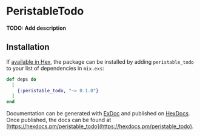 # PeristableTodo

**TODO: Add description**

## Installation

If [available in Hex](https://hex.pm/docs/publish), the package can be installed
by adding `peristable_todo` to your list of dependencies in `mix.exs`:

```elixir
def deps do
  [
    {:peristable_todo, "~> 0.1.0"}
  ]
end
```

Documentation can be generated with [ExDoc](https://github.com/elixir-lang/ex_doc)
and published on [HexDocs](https://hexdocs.pm). Once published, the docs can
be found at [https://hexdocs.pm/peristable_todo](https://hexdocs.pm/peristable_todo).

